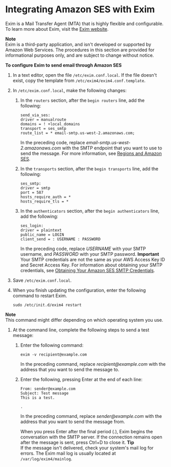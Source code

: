 # Integrating Amazon SES with Exim<a name="send-email-exim"></a>

Exim is a Mail Transfer Agent \(MTA\) that is highly flexible and configurable\. To learn more about Exim, visit the [Exim website](http://www.exim.org)\.

**Note**  
Exim is a third\-party application, and isn't developed or supported by Amazon Web Services\. The procedures in this section are provided for informational purposes only, and are subject to change without notice\.

**To configure Exim to send email through Amazon SES**

1. In a text editor, open the file `/etc/exim.conf.local`\. If the file doesn't exist, copy the template from `/etc/exim4/exim4.conf.template`\.

1. In `/etc/exim.conf.local`, make the following changes:

   1. In the `routers` section, after the `begin routers` line, add the following:

      ```
      send_via_ses:
      driver = manualroute
      domains = ! +local_domains
      transport = ses_smtp
      route_list = * email-smtp.us-west-2.amazonaws.com;
      ```

      In the preceding code, replace *email\-smtp\.us\-west\-2\.amazonaws\.com* with the SMTP endpoint that you want to use to send the message\. For more information, see [Regions and Amazon SES](regions.md)\.

   1. In the `transports` section, after the `begin transports` line, add the following:

      ```
      ses_smtp:
      driver = smtp
      port = 587
      hosts_require_auth = *
      hosts_require_tls = *
      ```

   1. In the `authenticators` section, after the `begin authenticators` line, add the following:

      ```
      ses_login:
      driver = plaintext
      public_name = LOGIN
      client_send = : USERNAME : PASSWORD
      ```

      In the preceding code, replace *USERNAME* with your SMTP username, and *PASSWORD* with your SMTP password\.
**Important**  
Your SMTP credentials are not the same as your AWS Access Key ID and Secret Access Key\. For information about obtaining your SMTP credentials, see [Obtaining Your Amazon SES SMTP Credentials](smtp-credentials.md)\.

1. Save `/etc/exim.conf.local`\.

1. When you finish updating the configuration, enter the following command to restart Exim\.

   ```
   sudo /etc/init.d/exim4 restart
   ```
**Note**  
This command might differ depending on which operating system you use\.

1. At the command line, complete the following steps to send a test message:

   1. Enter the following command:

      ```
      exim -v recipient@example.com
      ```

      In the preceding command, replace *recipient@example\.com* with the address that you want to send the message to\.

   1. Enter the following, pressing Enter at the end of each line:

      ```
      From: sender@example.com
      Subject: Test message
      This is a test.
      
      .
      ```

      In the preceding command, replace *sender@example\.com* with the address that you want to send the message from\.

      When you press Enter after the final period \(\.\), Exim begins the conversation with the SMTP server\. If the connection remains open after the message is sent, press Ctrl\+D to close it\.
**Tip**  
If the message isn't delivered, check your system's mail log for errors\. The Exim mail log is usually located at `/var/log/exim4/mainlog`\.

